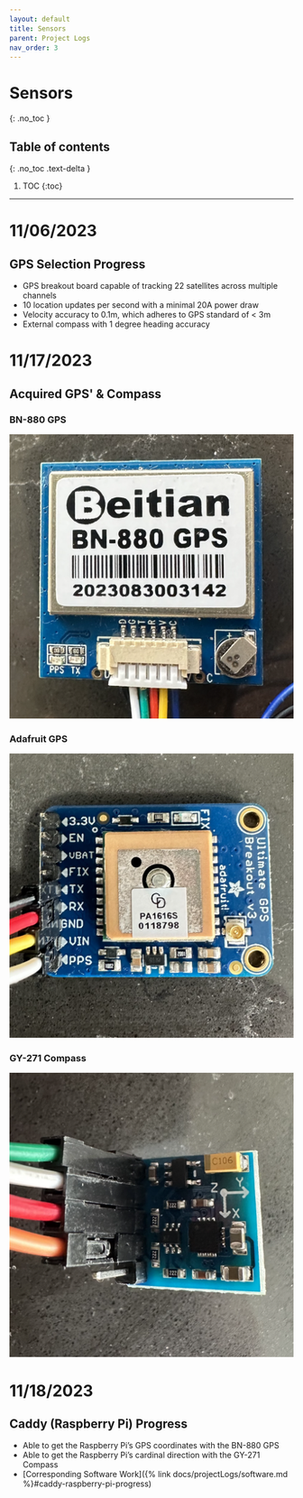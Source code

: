 ```yaml
---
layout: default
title: Sensors
parent: Project Logs
nav_order: 3
---
```

# Sensors
{: .no_toc }

## Table of contents
{: .no_toc .text-delta }

1. TOC
{:toc}
---

# 11/06/2023
## GPS Selection Progress
* GPS breakout board capable of tracking 22 satellites across multiple channels
* 10 location updates per second with a minimal 20A power draw
* Velocity accuracy to 0.1m, which adheres to GPS standard of < 3m
* External compass with 1 degree heading accuracy

# 11/17/2023
## Acquired GPS' & Compass
### BN-880 GPS
![](../../assets/images/BN880GPS.png)
### Adafruit GPS
![](../../assets/images/AdafruitGPS.png)
### GY-271 Compass
![](../../assets/images/GY271Compass.png)

# 11/18/2023
## Caddy (Raspberry Pi) Progress
* Able to get the Raspberry Pi’s GPS coordinates with the BN-880 GPS
* Able to get the Raspberry Pi’s cardinal direction with the GY-271 Compass
* [Corresponding Software Work]({% link docs/projectLogs/software.md %}#caddy-raspberry-pi-progress)